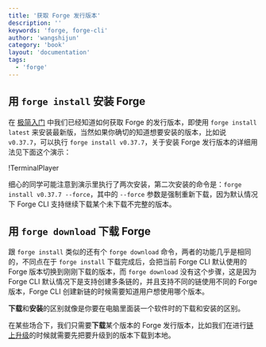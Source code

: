 ```yaml
---
title: '获取 Forge 发行版本'
description: ''
keywords: 'forge, forge-cli'
author: 'wangshijun'
category: 'book'
layout: 'documentation'
tags:
  - 'forge'
---
```


## 用 `forge install` 安装 Forge

在 [极简入门](../../1-introduction/getting-started) 中我们已经知道如何获取 Forge 的发行版本，即使用 `forge install latest` 来安装最新版，当然如果你确切的知道想要安装的版本，比如说 `v0.37.7`，可以执行 `forge install v0.37.7`，关于安装 Forge 发行版本的详细用法见下面这个演示：

!TerminalPlayer[](./images/1-forge-install.yml)

细心的同学可能注意到演示里执行了两次安装，第二次安装的命令是：`forge install v0.37.7 --force`，其中的 `--force` 参数是强制重新下载，因为默认情况下 Forge CLI 支持继续下载某个未下载不完整的版本。

## 用 `forge download` 下载 Forge

跟 `forge install` 类似的还有个 `forge download` 命令，两者的功能几乎是相同的，不同点在于 `forge install` 下载完成后，会把当前 Forge CLI 默认使用的 Forge 版本切换到刚刚下载的版本，而 `forge download` 没有这个步骤，这是因为 Forge CLI 默认情况下是支持创建多条链的，并且支持不同的链使用不同的 Forge 版本，Forge CLI 创建新链的时候需要知道用户想使用哪个版本。

**下载**和**安装**的区别就像是你要在电脑里面装一个软件时的下载和安装的区别。

在某些场合下，我们只需要**下载**某个版本的 Forge 发行版本，比如我们在进行[链上升级](../../2-manage-chain-node/upgrade-chain)的时候就需要先把要升级到的版本下载到本地。
